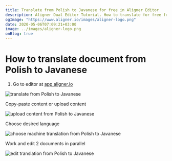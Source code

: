 ```yaml
---
title: Translate from Polish to Javanese for free in Aligner Editor
description: Aligner Dual Editor Tutorial. How to translate for free from Polish to Javanese. Aligner is multilingual document management platform. 
ogImage: "https://www.aligner.io/images/aligner-logo.png"
date: 2020-05-06T07:09:21+03:00
image: ../images/aligner-logo.png
onBlog: true
---
```


# How to translate document from Polish to Javanese

1. Go to editor at [app.aligner.io](https://app.aligner.io "Aligner App web page")

![translate from Polish to Javanese](../aligner-blank-editor.png "translate from Polish to Javanese")

Copy-paste content or upload content

![upload content from Polish to Javanese](../aligner-uploaded-document.png "upload content from Polish to Javanese")

Choose desired language

![choose machine translation from Polish to Javanese](../aligner-language-dropdown.png "choose machine translation from Polish to Javanese")

Work and edit 2 documents in parallel

![edit translation from Polish to Javanese](../aligner-double-sitded-editor.png "edit translation from Polish to Javanese")


